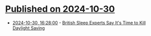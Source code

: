# [Published on 2024-10-30](index.md)

* [2024-10-30, 16:28:00](https://soylentnews.org/article.pl?sid=24/10/29/0132243&from=rss) - [British Sleep Experts Say It's Time to Kill Daylight Saving](https://soylentnews.org/article.pl?sid=24/10/29/0132243&from=rss)
